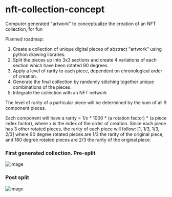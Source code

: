 # nft-collection-concept
Computer generated "artwork" to conceptualize the creation of an NFT collection, for fun

Planned roadmap:

1. Create a collection of unique digital pieces of abstract "artwork" using python drawing libraries.
2. Split the pieces up into 3x3 sections and create 4 variations of each section which have been rotated 90 degrees.
3. Apply a level of rarity to each piece, dependent on chronological order of creation.
4. Generate the final collection by randomly stitching together unique combinations of the pieces.
5. Integrate the collection with an NFT network

The level of rarity of a particular piece will be determined by the sum of all 9 component pieces.

Each component will have a rarity = 1/x * 1000 * (a rotation factor) * (a piece index factor), where x is the index of the order of creation.
Since each piece has 3 other rotated pieces, the rarity of each piece will follow: [1, 1/3, 1/3, 2/3] where 90 degree rotated pieces are 1/3 the rarity of the original piece, and 180 degree rotated pieces are 2/3 the rarity of the original piece.

### First generated collection. Pre-split
![image](https://user-images.githubusercontent.com/69197760/140965241-1b179c55-ed0f-4aa8-9685-f9700c412be2.png)

### Post split

![image](https://user-images.githubusercontent.com/69197760/140988877-fb50613c-48dd-4c87-a02e-93d46de5544e.png)
